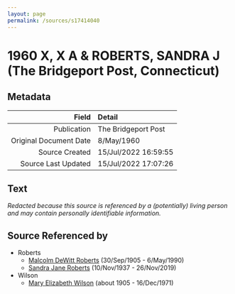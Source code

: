 ```yaml
---
layout: page
permalink: /sources/s17414040
---
```


# 1960 X, X A & ROBERTS, SANDRA J (The Bridgeport Post, Connecticut)

## Metadata

Field | Detail
---:|:---
Publication | The Bridgeport Post
Original Document Date | 8/May/1960
Source Created | 15/Jul/2022 16:59:55
Source Last Updated | 15/Jul/2022 17:07:26

## Text

_Redacted because this source is referenced by a (potentially) living person and may contain personally identifiable information._

## Source Referenced by

* Roberts
  * [Malcolm DeWitt Roberts](../people/@21721539@-malcolm-dewitt-roberts-b1905-9-30-d1990-5-6.md) (30/Sep/1905 - 6/May/1990)
  * [Sandra Jane Roberts](../people/@40000604@-sandra-jane-roberts-b1937-11-10-d2019-11-26.md) (10/Nov/1937 - 26/Nov/2019)
* Wilson
  * [Mary Elizabeth Wilson](../people/@99819804@-mary-elizabeth-wilson-b1905-d1971-12-16.md) (about 1905 - 16/Dec/1971)
